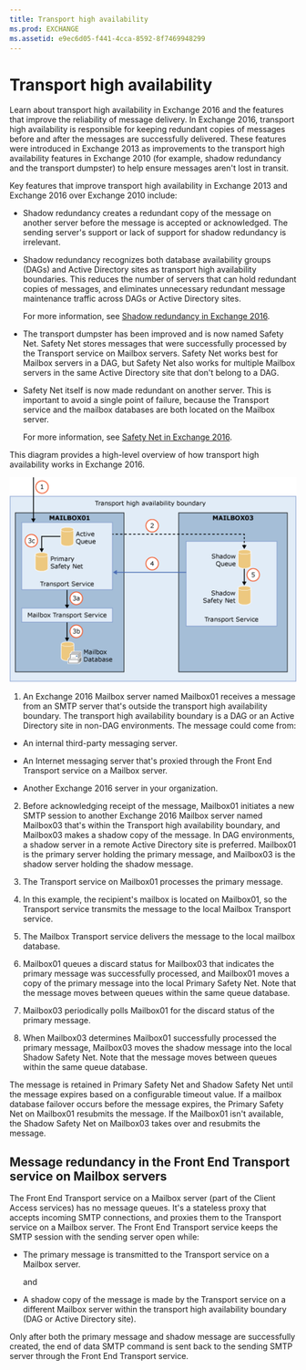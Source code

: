 ```yaml
---
title: Transport high availability
ms.prod: EXCHANGE
ms.assetid: e9ec6d05-f441-4cca-8592-8f7469948299
---
```



# Transport high availability
Learn about transport high availability in Exchange 2016 and the features that improve the reliability of message delivery.
In Exchange 2016, transport high availability is responsible for keeping redundant copies of messages before and after the messages are successfully delivered. These features were introduced in Exchange 2013 as improvements to the transport high availability features in Exchange 2010 (for example, shadow redundancy and the transport dumpster) to help ensure messages aren't lost in transit.
  
    
    

Key features that improve transport high availability in Exchange 2013 and Exchange 2016 over Exchange 2010 include:
- Shadow redundancy creates a redundant copy of the message on another server before the message is accepted or acknowledged. The sending server's support or lack of support for shadow redundancy is irrelevant.
    
  
- Shadow redundancy recognizes both database availability groups (DAGs) and Active Directory sites as transport high availability boundaries. This reduces the number of servers that can hold redundant copies of messages, and eliminates unnecessary redundant message maintenance traffic across DAGs or Active Directory sites.
    
    For more information, see  [Shadow redundancy in Exchange 2016](shadow-redundancy-in-exchange-2016.md).
    
  
- The transport dumpster has been improved and is now named Safety Net. Safety Net stores messages that were successfully processed by the Transport service on Mailbox servers. Safety Net works best for Mailbox servers in a DAG, but Safety Net also works for multiple Mailbox servers in the same Active Directory site that don't belong to a DAG.
    
  
- Safety Net itself is now made redundant on another server. This is important to avoid a single point of failure, because the Transport service and the mailbox databases are both located on the Mailbox server.
    
    For more information, see  [Safety Net in Exchange 2016](safety-net-in-exchange-2016.md).
    
  
This diagram provides a high-level overview of how transport high availability works in Exchange 2016.
  
    
    
![Transport high availability overview](images/ITPro_Transport_TransportHAOverview.gif)
  
    
    

  
    
    

1. An Exchange 2016 Mailbox server named Mailbox01 receives a message from an SMTP server that's outside the transport high availability boundary. The transport high availability boundary is a DAG or an Active Directory site in non-DAG environments. The message could come from:
    
  - An internal third-party messaging server.
    
  
  - An Internet messaging server that's proxied through the Front End Transport service on a Mailbox server.
    
  
  - Another Exchange 2016 server in your organization.
    
  
2. Before acknowledging receipt of the message, Mailbox01 initiates a new SMTP session to another Exchange 2016 Mailbox server named Mailbox03 that's within the Transport high availability boundary, and Mailbox03 makes a shadow copy of the message. In DAG environments, a shadow server in a remote Active Directory site is preferred. Mailbox01 is the primary server holding the primary message, and Mailbox03 is the shadow server holding the shadow message.
    
  
3. The Transport service on Mailbox01 processes the primary message.
    
1. In this example, the recipient's mailbox is located on Mailbox01, so the Transport service transmits the message to the local Mailbox Transport service.
    
  
2. The Mailbox Transport service delivers the message to the local mailbox database.
    
  
3. Mailbox01 queues a discard status for Mailbox03 that indicates the primary message was successfully processed, and Mailbox01 moves a copy of the primary message into the local Primary Safety Net. Note that the message moves between queues within the same queue database.
    
  
4. Mailbox03 periodically polls Mailbox01 for the discard status of the primary message.
    
  
5. When Mailbox03 determines Mailbox01 successfully processed the primary message, Mailbox03 moves the shadow message into the local Shadow Safety Net. Note that the message moves between queues within the same queue database.
    
  
The message is retained in Primary Safety Net and Shadow Safety Net until the message expires based on a configurable timeout value. If a mailbox database failover occurs before the message expires, the Primary Safety Net on Mailbox01 resubmits the message. If the Mailbox01 isn't available, the Shadow Safety Net on Mailbox03 takes over and resubmits the message.
## Message redundancy in the Front End Transport service on Mailbox servers

The Front End Transport service on a Mailbox server (part of the Client Access services) has no message queues. It's a stateless proxy that accepts incoming SMTP connections, and proxies them to the Transport service on a Mailbox server. The Front End Transport service keeps the SMTP session with the sending server open while:
  
    
    

- The primary message is transmitted to the Transport service on a Mailbox server.
    
    and
    
  
- A shadow copy of the message is made by the Transport service on a different Mailbox server within the transport high availability boundary (DAG or Active Directory site).
    
  
Only after both the primary message and shadow message are successfully created, the end of data SMTP command is sent back to the sending SMTP server through the Front End Transport service.
  
    
    

